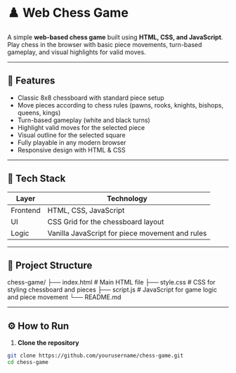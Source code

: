 # ♟️ Web Chess Game

A simple **web-based chess game** built using **HTML, CSS, and JavaScript**.  
Play chess in the browser with basic piece movements, turn-based gameplay, and visual highlights for valid moves.

---

## 🚀 Features

- Classic 8x8 chessboard with standard piece setup  
- Move pieces according to chess rules (pawns, rooks, knights, bishops, queens, kings)  
- Turn-based gameplay (white and black turns)  
- Highlight valid moves for the selected piece  
- Visual outline for the selected square  
- Fully playable in any modern browser  
- Responsive design with HTML & CSS  

---

## 🧩 Tech Stack

| Layer | Technology |
|--------|------------|
| Frontend | HTML, CSS, JavaScript |
| UI | CSS Grid for the chessboard layout |
| Logic | Vanilla JavaScript for piece movement and rules |

---

## 📂 Project Structure
chess-game/
├── index.html # Main HTML file
├── style.css # CSS for styling chessboard and pieces
├── script.js # JavaScript for game logic and piece movement
└── README.md


---

## ⚙️ How to Run

1. **Clone the repository**
```bash
git clone https://github.com/yourusername/chess-game.git
cd chess-game

